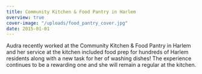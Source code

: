 ```yaml
---
title: Community Kitchen & Food Pantry in Harlem
overview: true
cover-image: "/uploads/food_pantry_cover.jpg"
date: 2015-01-01
---
```


Audra recently worked at the Community Kitchen & Food Pantry in Harlem and her service at the kitchen included food prep for hundreds of Harlem residents along with a new task for her of washing dishes! The experience continues to be a rewarding one and she will remain a regular at the kitchen.
